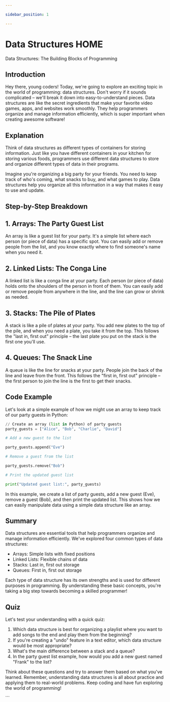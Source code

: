 ```yaml
---

sidebar_position: 1

---
```


# Data Structures HOME

Data Structures: The Building Blocks of Programming

## Introduction

<p>Hey there, young coders! Today, we're going to explore an exciting topic in the world of programming: data structures. Don't worry if it sounds complicated – we'll break it down into easy-to-understand pieces. Data structures are like the secret ingredients that make your favorite video games, apps, and websites work smoothly. They help programmers organize and manage information efficiently, which is super important when creating awesome software!</p>

## Explanation

<p>Think of data structures as different types of containers for storing information. Just like you have different containers in your kitchen for storing various foods, programmers use different data structures to store and organize different types of data in their programs.</p>

<p>Imagine you're organizing a big party for your friends. You need to keep track of who's coming, what snacks to buy, and what games to play. Data structures help you organize all this information in a way that makes it easy to use and update.</p>

## Step-by-Step Breakdown

<h2>1. Arrays: The Party Guest List</h2>
<p>An array is like a guest list for your party. It's a simple list where each person (or piece of data) has a specific spot. You can easily add or remove people from the list, and you know exactly where to find someone's name when you need it.</p>

<h2>2. Linked Lists: The Conga Line</h2>
<p>A linked list is like a conga line at your party. Each person (or piece of data) holds onto the shoulders of the person in front of them. You can easily add or remove people from anywhere in the line, and the line can grow or shrink as needed.</p>

<h2>3. Stacks: The Pile of Plates</h2>
<p>A stack is like a pile of plates at your party. You add new plates to the top of the pile, and when you need a plate, you take it from the top. This follows the "last in, first out" principle – the last plate you put on the stack is the first one you'll use.</p>

<h2>4. Queues: The Snack Line</h2>
<p>A queue is like the line for snacks at your party. People join the back of the line and leave from the front. This follows the "first in, first out" principle – the first person to join the line is the first to get their snacks.</p>

## Code Example

<p>Let's look at a simple example of how we might use an array to keep track of our party guests in Python:</p>

```py
// Create an array (list in Python) of party guests
party_guests = ["Alice", "Bob", "Charlie", "David"]

# Add a new guest to the list

party_guests.append("Eve")

# Remove a guest from the list

party_guests.remove("Bob")

# Print the updated guest list

print("Updated guest list:", party_guests)
```

<p>In this example, we create a list of party guests, add a new guest (Eve), remove a guest (Bob), and then print the updated list. This shows how we can easily manipulate data using a simple data structure like an array.</p>

## Summary

<p>Data structures are essential tools that help programmers organize and manage information efficiently. We've explored four common types of data structures:</p>

<ul>
  <li>Arrays: Simple lists with fixed positions</li>
  <li>Linked Lists: Flexible chains of data</li>
  <li>Stacks: Last in, first out storage</li>
  <li>Queues: First in, first out storage</li>
</ul>

<p>Each type of data structure has its own strengths and is used for different purposes in programming. By understanding these basic concepts, you're taking a big step towards becoming a skilled programmer!</p>

## Quiz

<p>Let's test your understanding with a quick quiz:</p>

<ol>
  <li>Which data structure is best for organizing a playlist where you want to add songs to the end and play them from the beginning?</li>
  <li>If you're creating a "undo" feature in a text editor, which data structure would be most appropriate?</li>
  <li>What's the main difference between a stack and a queue?</li>
  <li>In the party guest list example, how would you add a new guest named "Frank" to the list?</li>
</ol>

<p>Think about these questions and try to answer them based on what you've learned. Remember, understanding data structures is all about practice and applying them to real-world problems. Keep coding and have fun exploring the world of programming!</p>
```
